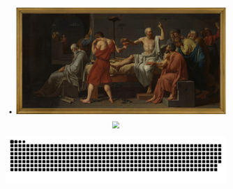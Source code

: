 

- <p align="center">
  <a href="https://www.metmuseum.org/art/collection/search/436105">
    <img alt="La Mort de Socrate" src="https://raw.githubusercontent.com/odest/odest/refs/heads/master/images/art.jpg" />
  </a>
</p>


<p align="center">
  <img src="https://skillicons.dev/icons?i=js,react,redux,html,css,scss,git,npm" />
</p>





<div align="center">
  <a href="https://github.com/ilimks">
  <img src="https://github.com/bimashazaman/Github-snake-SVG/raw/master/snake.svg"
       alt="snake" /></a>
</div>
